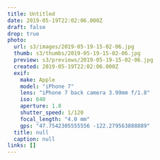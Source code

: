 ```yaml
---
title: Untitled
date: 2019-05-19T22:02:06.000Z
draft: false
drop: true
photo:
  url: s3/images/2019-05-19-15-02-06.jpg
  thumb: s3/thumbs/2019-05-19-15-02-06.jpg
  preview: s3/previews/2019-05-19-15-02-06.jpg
  created: 2019-05-19T22:02:06.000Z
  exif:
    make: Apple
    model: "iPhone 7"
    lens: "iPhone 7 back camera 3.99mm f/1.8"
    iso: 640
    aperture: 1.8
    shutter_speed: 1/120
    focal_length: "4.0 mm"
    gps: "47.7542305555556 -122.279563888889"
  title: null
  caption: null
links: []
---
```

